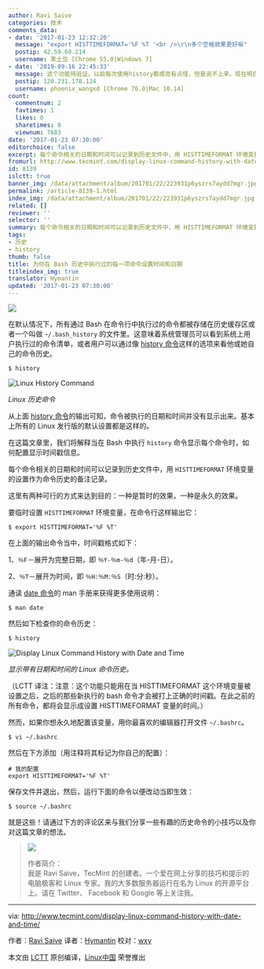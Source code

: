 ```yaml
---
author: Ravi Saive
categories: 技术
comments_data:
- date: '2017-01-23 12:32:20'
  message: "export HISTTIMEFORMAT='%F %T '<br />\r\n多个空格效果更好嘛"
  postip: 42.59.60.214
  username: 笨土豆 [Chrome 55.0|Windows 7]
- date: '2019-09-16 22:45:33'
  message: 这个功能待验证。以前每次使用history都感觉有点怪，但是说不上来。现在明白了，原来是没有显示日期与时间的关系。。。。
  postip: 120.231.178.124
  username: phoenix_wangxd [Chrome 76.0|Mac 10.14]
count:
  commentnum: 2
  favtimes: 1
  likes: 0
  sharetimes: 0
  viewnum: 7683
date: '2017-01-23 07:30:00'
editorchoice: false
excerpt: 每个命令相关的日期和时间可以记录到历史文件中，用 HISTTIMEFORMAT 环境变量的设置作为命令历史的备注记录。
fromurl: http://www.tecmint.com/display-linux-command-history-with-date-and-time/
id: 8139
islctt: true
banner_img: /data/attachment/album/201701/22/223931p6yszrs7aydd7mgr.jpg
permalink: /article-8139-1.html
index_img: /data/attachment/album/201701/22/223931p6yszrs7aydd7mgr.jpg.thumb.jpg
related: []
reviewer: ''
selector: ''
summary: 每个命令相关的日期和时间可以记录到历史文件中，用 HISTTIMEFORMAT 环境变量的设置作为命令历史的备注记录。
tags:
- 历史
- history
thumb: false
title: 为你在 Bash 历史中执行过的每一项命令设置时间和日期
titleindex_img: true
translator: Hymantin
updated: '2017-01-23 07:30:00'
---
```


![](/data/attachment/album/201701/22/223931p6yszrs7aydd7mgr.jpg)


在默认情况下，所有通过 Bash 在命令行中执行过的命令都被存储在历史缓存区或者一个叫做 `~/.bash_history` 的文件里。这意味着系统管理员可以看到系统上用户执行过的命令清单，或者用户可以通过像 [history 命令](/article-1143-1.html)这样的选项来看他或她自己的命令历史。



```
$ history

```

![Linux History Command](/data/attachment/album/201701/22/224022x7erz1twe6mgwdmt.png)


*Linux 历史命令*


从上面 [history 命令](http://www.tecmint.com/history-command-examples/)的输出可知，命令被执行的日期和时间并没有显示出来。基本上所有的 Linux 发行版的默认设置都是这样的。


在这篇文章里，我们将解释当在 Bash 中执行 `history` 命令显示每个命令时，如何配置显示时间戳信息。


每个命令相关的日期和时间可以记录到历史文件中，用 `HISTTIMEFORMAT` 环境变量的设置作为命令历史的备注记录。


这里有两种可行的方式来达到目的：一种是暂时的效果，一种是永久的效果。


要临时设置 `HISTTIMEFORMAT` 环境变量，在命令行这样输出它：



```
$ export HISTTIMEFORMAT='%F %T'

```

在上面的输出命令当中，时间戳格式如下：


1、`％F`－展开为完整日期，即 `％Y-％m-％d`（年-月-日）。


2、`％T`－展开为时间，即 `％H:％M:％S`（时:分:秒）。


通读 [date 命令](http://www.tecmint.com/sort-ls-output-by-last-modified-date-and-time/)的 man 手册来获得更多使用说明：



```
$ man date

```

然后如下检查你的命令历史：



```
$ history 

```

![Display Linux Command History with Date and Time](/data/attachment/album/201701/22/224023fox7vo17oxo7g777.png)


*显示带有日期和时间的 Linux 命令历史。*


（LCTT 译注：注意：这个功能只能用在当 HISTTIMEFORMAT 这个环境变量被设置之后，之后的那些新执行的 bash 命令才会被打上正确的时间戳。在此之前的所有命令，都将会显示成设置 HISTTIMEFORMAT 变量的时间。）


然而，如果你想永久地配置该变量，用你最喜欢的编辑器打开文件 `~/.bashrc`。



```
$ vi ~/.bashrc

```

然后在下方添加（用注释将其标记为你自己的配置）：



```
# 我的配置
export HISTTIMEFORMAT='%F %T'

```

保存文件并退出，然后，运行下面的命令以便改动当即生效：



```
$ source ~/.bashrc

```

就是这些！请通过下方的评论区来与我们分享一些有趣的历史命令的小技巧以及你对这篇文章的想法。



> 
> ![](/data/attachment/album/201701/22/224024ym6iri27ira67dxq.png)
> 
> 
> 作者简介：  
> 我是 Ravi Saive，TecMint 的创建者。一个爱在网上分享的技巧和提示的电脑极客和 Linux 专家。我的大多数服务器运行在名为 Linux 的开源平台上。请在 Twitter、 Facebook 和 Google 等上关注我。
> 
> 
> 




---


via: <http://www.tecmint.com/display-linux-command-history-with-date-and-time/>


作者：[Ravi Saive](http://www.tecmint.com/author/admin/) 译者：[Hymantin](https://github.com/Hymantin) 校对：[wxy](https://github.com/wxy)


本文由 [LCTT](https://github.com/LCTT/TranslateProject) 原创编译，[Linux中国](https://linux.cn/) 荣誉推出